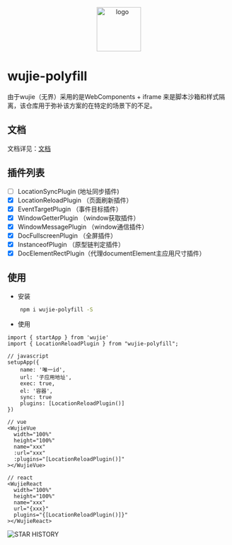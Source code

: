 <p align="center">
  <a href="https://wujie-micro.github.io/doc/" target="_blank">
    <img src="https://vfiles.gtimg.cn/wuji_dashboard/xy/test_wuji_damy/phFSuhUC.png" width="100" height="100" alt="logo">
  </a>
</p>

# wujie-polyfill

由于wujie（无界）采用的是WebComponents + iframe 来是脚本沙箱和样式隔离，该仓库用于弥补该方案的在特定的场景下的不足。

## 文档

文档详见：[文档](https://wujie-polyfill.github.io/doc/)

## 插件列表

- [ ] LocationSyncPlugin (地址同步插件)
- [X] LocationReloadPlugin （页面刷新插件）
- [X] EventTargetPlugin （事件目标插件）
- [X] WindowGetterPlugin （window获取插件）
- [X] WindowMessagePlugin （window通信插件）
- [X] DocFullscreenPlugin （全屏插件）
- [X] InstanceofPlugin （原型链判定插件）
- [X] DocElementRectPlugin（代理documentElement主应用尺寸插件）

## 使用

- 安装

```bash
    npm i wujie-polyfill -S
```

- 使用

```tsx
import { startApp } from 'wujie'
import { LocationReloadPlugin } from "wujie-polyfill";

// javascript
setupApp({
    name: '唯一id',
    url: '子应用地址',
    exec: true,
    el: '容器',
    sync: true
    plugins: [LocationReloadPlugin()]
})

// vue
<WujieVue
  width="100%"
  height="100%"
  name="xxx"
  :url="xxx"
  :plugins="[LocationReloadPlugin()]"
></WujieVue>

// react
<WujieReact
  width="100%"
  height="100%"
  name="xxx"
  url="{xxx}"
  plugins="{[LocationReloadPlugin()]}"
></WujieReact>

```

![STAR HISTORY](https://api.star-history.com/svg?repos=jardenliu/wujie-polyfill&type=Date)
